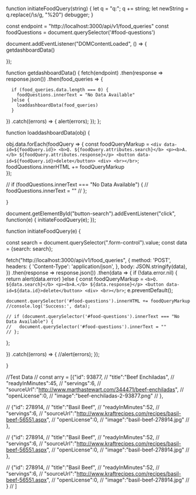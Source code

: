 function initiateFoodQuery(string) {
let q = "q:";
q += string;
let newString = q.replace(/\s/g, "%20")
debugger;
}

const endpoint = "http://localhost:3000/api/v1/food_queries"
const foodQuestions = document.querySelector('#food-questions')

document.addEventListener("DOMContentLoaded", () => {
getdashboardData()

});

function getdashboardData() {
fetch(endpoint)
.then(response => response.json())
.then(food_queries => {

      if (food_queries.data.length === 0) {
        foodQuestions.innerText = "No Data Available"
      }else {
        loaddashboardData(food_queries)
      }

})
.catch((errors) => {
alert(errors);
});
};

function loaddashboardData(obj) {

obj.data.forEach(foodQuery => {
const foodQueryMarkup =
`<div data-id=${foodQuery.id}> <b>Q. ${foodQuery.attributes.search}</b> <p><b>A.</b> ${foodQuery.attributes.response}</p> <button data-id=${foodQuery.id}>delete</button> <div> <br></br>`;
foodQuestions.innerHTML += foodQueryMarkup  
 });

// if (foodQuestions.innerText === "No Data Available") {
// foodQuestions.innerText = ""
// };

}

document.getElementById("button-search").addEventListener("click", function(e) {
initiateFoodQuery(e);
});

function initiateFoodQuery(e) {

const search = document.querySelector(".form-control").value;
const data = {search: search};

fetch("http://localhost:3000/api/v1/food_queries", {
method: 'POST',
headers: {
'Content-Type': 'application/json',
},
body: JSON.stringify(data),
})
.then(response => response.json())
.then(data => {
if (!data.error.nil) {
return alert(data.error)
}else {
const foodQueryMarkup =
`<b>Q. ${data.search}</b> <p><b>A.</b> ${data.response}</p> <button data-id=${data.id}>delete</button> <div> <br></br>`;
e.preventDefault();

    document.querySelector('#food-questions').innerHTML += foodQueryMarkup
    //console.log('Success:', data);

    // if (document.querySelector('#food-questions').innerText === "No Data Available") {
    //   document.querySelector('#food-questions').innerText = ""
    // };

};

})
.catch((errors) => {
//alert(errors);
});

}

//Test Data
// const arry = [{"id": 93877,
// "title":"Beef Enchiladas",
// "readyInMinutes":45,
// "servings":6,
// "sourceUrl":"http://www.marthastewart.com/344471/beef-enchiladas",
// "openLicense":0,
// "image":"beef-enchiladas-2-93877.png"
// },

// {"id": 278914,
// "title":"Basil Beef",
// "readyInMinutes":52,
// "servings":6,
// "sourceUrl":"http://www.kraftrecipes.com/recipes/basil-beef-56551.aspx",
// "openLicense":0,
// "image":"basil-beef-278914.jpg"
// },

// {"id": 278914,
// "title":"Basil Beef",
// "readyInMinutes":52,
// "servings":6,
// "sourceUrl":"http://www.kraftrecipes.com/recipes/basil-beef-56551.aspx",
// "openLicense":0,
// "image":"basil-beef-278914.jpg"
// },

// {"id": 278914,
// "title":"Basil Beef",
// "readyInMinutes":52,
// "servings":6,
// "sourceUrl":"http://www.kraftrecipes.com/recipes/basil-beef-56551.aspx",
// "openLicense":0,
// "image":"basil-beef-278914.jpg"
// }
// ]
